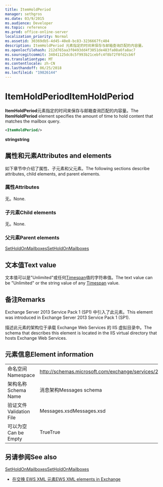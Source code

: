 ```yaml
---
title: ItemHoldPeriod
manager: sethgros
ms.date: 03/9/2015
ms.audience: Developer
ms.topic: reference
ms.prod: office-online-server
localization_priority: Normal
ms.assetid: 30369db5-4d45-40e8-bc83-3236667fc404
description: ItemHoldPeriod 元素指定的时间来保存与邮箱查询匹配的内容量。
ms.openlocfilehash: 212d765aa3f0493dd4f3051de483fa08a6fa8ac7
ms.sourcegitcommit: 34041125dc8c5f993b21cebfc4f8b72f0fd2cb6f
ms.translationtype: MT
ms.contentlocale: zh-CN
ms.lasthandoff: 06/25/2018
ms.locfileid: "19826144"
---
```

# <a name="itemholdperiod"></a><span data-ttu-id="f0215-103">ItemHoldPeriod</span><span class="sxs-lookup"><span data-stu-id="f0215-103">ItemHoldPeriod</span></span>

<span data-ttu-id="f0215-104">**ItemHoldPeriod**元素指定的时间来保存与邮箱查询匹配的内容量。</span><span class="sxs-lookup"><span data-stu-id="f0215-104">The **ItemHoldPeriod** element specifies the amount of time to hold content that matches the mailbox query.</span></span> 
  
```XML
<ItemHoldPeriod/>
```

 <span data-ttu-id="f0215-105">**string**</span><span class="sxs-lookup"><span data-stu-id="f0215-105">**string**</span></span>
## <a name="attributes-and-elements"></a><span data-ttu-id="f0215-106">属性和元素</span><span class="sxs-lookup"><span data-stu-id="f0215-106">Attributes and elements</span></span>

<span data-ttu-id="f0215-107">如下章节中介绍了属性、子元素和父元素。</span><span class="sxs-lookup"><span data-stu-id="f0215-107">The following sections describe attributes, child elements, and parent elements.</span></span>
  
### <a name="attributes"></a><span data-ttu-id="f0215-108">属性</span><span class="sxs-lookup"><span data-stu-id="f0215-108">Attributes</span></span>

<span data-ttu-id="f0215-109">无。</span><span class="sxs-lookup"><span data-stu-id="f0215-109">None.</span></span>
  
### <a name="child-elements"></a><span data-ttu-id="f0215-110">子元素</span><span class="sxs-lookup"><span data-stu-id="f0215-110">Child elements</span></span>

<span data-ttu-id="f0215-111">无。</span><span class="sxs-lookup"><span data-stu-id="f0215-111">None.</span></span>
  
### <a name="parent-elements"></a><span data-ttu-id="f0215-112">父元素</span><span class="sxs-lookup"><span data-stu-id="f0215-112">Parent elements</span></span>

[<span data-ttu-id="f0215-113">SetHoldOnMailboxes</span><span class="sxs-lookup"><span data-stu-id="f0215-113">SetHoldOnMailboxes</span></span>](setholdonmailboxes.md)
  
## <a name="text-value"></a><span data-ttu-id="f0215-114">文本值</span><span class="sxs-lookup"><span data-stu-id="f0215-114">Text value</span></span>

<span data-ttu-id="f0215-115">文本值可以是"Unlimited"或任何[Timespan](http://msdn.microsoft.com/en-us/library/1ecy8h51%28v=vs.110%29.aspx)值的字符串值。</span><span class="sxs-lookup"><span data-stu-id="f0215-115">The text value can be "Unlimited" or the string value of any [Timespan](http://msdn.microsoft.com/en-us/library/1ecy8h51%28v=vs.110%29.aspx) value.</span></span> 
  
## <a name="remarks"></a><span data-ttu-id="f0215-116">备注</span><span class="sxs-lookup"><span data-stu-id="f0215-116">Remarks</span></span>

<span data-ttu-id="f0215-117">Exchange Server 2013 Service Pack 1 (SP1) 中引入了此元素。</span><span class="sxs-lookup"><span data-stu-id="f0215-117">This element was introduced in Exchange Server 2013 Service Pack 1 (SP1).</span></span>
  
<span data-ttu-id="f0215-118">描述此元素的架构位于承载 Exchange Web Services 的 IIS 虚拟目录中。</span><span class="sxs-lookup"><span data-stu-id="f0215-118">The schema that describes this element is located in the IIS virtual directory that hosts Exchange Web Services.</span></span>
  
## <a name="element-information"></a><span data-ttu-id="f0215-119">元素信息</span><span class="sxs-lookup"><span data-stu-id="f0215-119">Element information</span></span>

|||
|:-----|:-----|
|<span data-ttu-id="f0215-120">命名空间</span><span class="sxs-lookup"><span data-stu-id="f0215-120">Namespace</span></span>  <br/> |http://schemas.microsoft.com/exchange/services/2006/messages  <br/> |
|<span data-ttu-id="f0215-121">架构名称</span><span class="sxs-lookup"><span data-stu-id="f0215-121">Schema Name</span></span>  <br/> |<span data-ttu-id="f0215-122">消息架构</span><span class="sxs-lookup"><span data-stu-id="f0215-122">Messages schema</span></span>  <br/> |
|<span data-ttu-id="f0215-123">验证文件</span><span class="sxs-lookup"><span data-stu-id="f0215-123">Validation File</span></span>  <br/> |<span data-ttu-id="f0215-124">Messages.xsd</span><span class="sxs-lookup"><span data-stu-id="f0215-124">Messages.xsd</span></span>  <br/> |
|<span data-ttu-id="f0215-125">可以为空</span><span class="sxs-lookup"><span data-stu-id="f0215-125">Can be Empty</span></span>  <br/> |<span data-ttu-id="f0215-126">True</span><span class="sxs-lookup"><span data-stu-id="f0215-126">True</span></span>  <br/> |
   
## <a name="see-also"></a><span data-ttu-id="f0215-127">另请参阅</span><span class="sxs-lookup"><span data-stu-id="f0215-127">See also</span></span>



[<span data-ttu-id="f0215-128">SetHoldOnMailboxes</span><span class="sxs-lookup"><span data-stu-id="f0215-128">SetHoldOnMailboxes</span></span>](setholdonmailboxes.md)


- [<span data-ttu-id="f0215-129">在交换 EWS XML 元素</span><span class="sxs-lookup"><span data-stu-id="f0215-129">EWS XML elements in Exchange</span></span>](ews-xml-elements-in-exchange.md)

